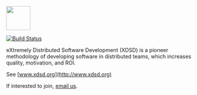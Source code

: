 <img src="http://www.xdsd.org/images/logo.svg" width="64px" height="64px" />

[![Build Status](https://travis-ci.org/yegor256/xdsd.svg)](https://travis-ci.org/yegor256/xdsd)

eXtremely Distributed Software Development (XDSD) is a
pioneer methodology of developing software in distributed
teams, which increases quality, motivation, and ROI.

See [www.xdsd.org](http://www.xdsd.org)

If interested to join, [email us](mailto:team@xdsd.org).
